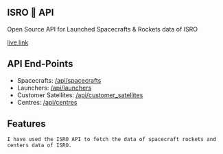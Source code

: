## ISRO 🚀 API

Open Source API for Launched Spacecrafts & Rockets data of ISRO

[live link](https://jagtapnimisha2.github.io/ISRO-API/)

## API End-Points

- Spacecrafts: [/api/spacecrafts](https://isro.vercel.app/api/spacecrafts)
- Launchers: [/api/launchers](https://isro.vercel.app/api/launchers)
- Customer Satellites: [/api/customer_satellites](https://isro.vercel.app/api/customer_satellites)
- Centres: [/api/centres](https://isro.vercel.app/api/centres)

## Features
```
I have used the ISRO API to fetch the data of spacecraft rockets and centers data of ISRO.
```
